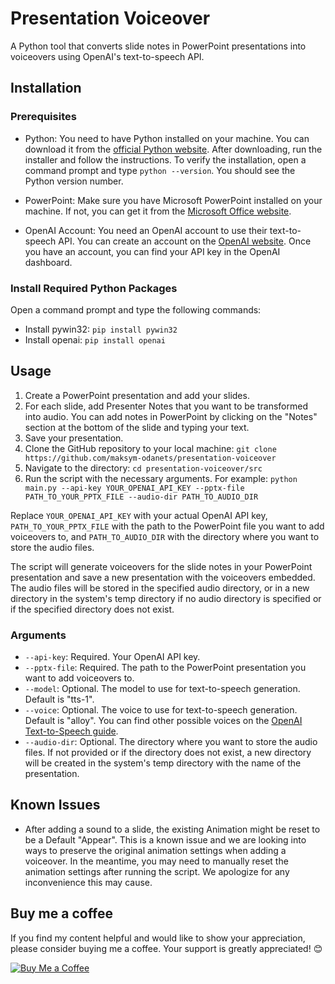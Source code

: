 # Presentation Voiceover
A Python tool that converts slide notes in PowerPoint presentations into voiceovers using OpenAI's text-to-speech API.

## Installation

### Prerequisites

- Python: You need to have Python installed on your machine. You can download it from the [official Python website](https://www.python.org/downloads/). After downloading, run the installer and follow the instructions. To verify the installation, open a command prompt and type `python --version`. You should see the Python version number.

- PowerPoint: Make sure you have Microsoft PowerPoint installed on your machine. If not, you can get it from the [Microsoft Office website](https://www.microsoft.com/en-us/microsoft-365/get-started-with-office-2019).

- OpenAI Account: You need an OpenAI account to use their text-to-speech API. You can create an account on the [OpenAI website](https://www.openai.com/). Once you have an account, you can find your API key in the OpenAI dashboard.

### Install Required Python Packages

Open a command prompt and type the following commands:

- Install pywin32: `pip install pywin32`
- Install openai: `pip install openai`

## Usage

1. Create a PowerPoint presentation and add your slides.
2. For each slide, add Presenter Notes that you want to be transformed into audio. You can add notes in PowerPoint by clicking on the "Notes" section at the bottom of the slide and typing your text.
3. Save your presentation.
4. Clone the GitHub repository to your local machine: `git clone https://github.com/maksym-odanets/presentation-voiceover`
5. Navigate to the directory: `cd presentation-voiceover/src`
6. Run the script with the necessary arguments. For example: `python main.py --api-key YOUR_OPENAI_API_KEY --pptx-file PATH_TO_YOUR_PPTX_FILE --audio-dir PATH_TO_AUDIO_DIR`

Replace `YOUR_OPENAI_API_KEY` with your actual OpenAI API key, `PATH_TO_YOUR_PPTX_FILE` with the path to the PowerPoint file you want to add voiceovers to, and `PATH_TO_AUDIO_DIR` with the directory where you want to store the audio files.

The script will generate voiceovers for the slide notes in your PowerPoint presentation and save a new presentation with the voiceovers embedded. The audio files will be stored in the specified audio directory, or in a new directory in the system's temp directory if no audio directory is specified or if the specified directory does not exist.

### Arguments

- `--api-key`: Required. Your OpenAI API key.
- `--pptx-file`: Required. The path to the PowerPoint presentation you want to add voiceovers to.
- `--model`: Optional. The model to use for text-to-speech generation. Default is "tts-1".
- `--voice`: Optional. The voice to use for text-to-speech generation. Default is "alloy". You can find other possible voices on the [OpenAI Text-to-Speech guide](https://platform.openai.com/docs/guides/text-to-speech).
- `--audio-dir`: Optional. The directory where you want to store the audio files. If not provided or if the directory does not exist, a new directory will be created in the system's temp directory with the name of the presentation.

## Known Issues

- After adding a sound to a slide, the existing Animation might be reset to be a Default "Appear". This is a known issue and we are looking into ways to preserve the original animation settings when adding a voiceover. In the meantime, you may need to manually reset the animation settings after running the script. We apologize for any inconvenience this may cause.

## Buy me a coffee
If you find my content helpful and would like to show your appreciation, please consider buying me a coffee. Your support is greatly appreciated! 😊

[![Buy Me a Coffee](https://www.paypalobjects.com/en_US/i/btn/btn_donate_LG.gif)](https://www.paypal.com/donate/?hosted_button_id=3SAZN958APPKW)
